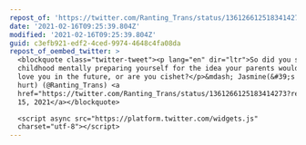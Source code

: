 ```yaml
---
repost_of: 'https://twitter.com/Ranting_Trans/status/1361266125183414273'
date: '2021-02-16T09:25:39.804Z'
modified: '2021-02-16T09:25:39.804Z'
guid: c3efb921-edf2-4ced-9974-4648c4fa08da
repost_of_oembed_twitter: >
  <blockquote class="twitter-tweet"><p lang="en" dir="ltr">So did you spend your
  childhood mentally preparing yourself for the idea your parents wouldn&#39;t
  love you in the future, or are you cishet?</p>&mdash; Jasmine(&#39;s boobs
  hurt) (@Ranting_Trans) <a
  href="https://twitter.com/Ranting_Trans/status/1361266125183414273?ref_src=twsrc%5Etfw">February
  15, 2021</a></blockquote>

  <script async src="https://platform.twitter.com/widgets.js"
  charset="utf-8"></script>
---
```

 
